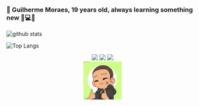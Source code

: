 ### 👋 Guilherme Moraes, 19 years old, always learning something new 💜💻💬


<img align="center" height="195px" src="https://github-readme-stats-gfg7.vercel.app/api?username=guilhermemoraes1&show_icons=true&theme=ocean_dark" alt="github stats"/>

![Top Langs](https://github-readme-stats.vercel.app/api/top-langs/?username=guilhermemoraes1&show_icons=true&theme=ocean_dark)

<div align='center'>
  <a  href="https://twitter.com/GuilhermeML00" target="_blank"><img src="https://img.shields.io/badge/-Twitter-%231DA1F2?style=for-the-badge&logo=twitter&logoColor=white" target="_blank"></a>
  <a href="https://instagram.com/gui_lherme_moraes" target="_blank"><img src="https://img.shields.io/badge/-Instagram-%23E4405F?style=for-the-badge&logo=instagram&logoColor=white" target="_blank"></a>
  <a href = "mailto:liraguilhermemorais@gmail.com"><img src="https://img.shields.io/badge/-Gmail-%23333?style=for-the-badge&logo=gmail&logoColor=white" target="_blank"></a>
</div>
<div align='center'><img alt="my-gif" height="100" width="100" src="https://github.com/guilhermemoraes1/guilhermemoraes1/blob/main/img/7pgdtp.gif"></div>

<!--
Check the number of views on your profile.
![Profile Views](https://komarev.com/ghpvc/?username=guilhermemoraes1)
Beecrowd
  <a href="https://www.beecrowd.com" target="_blank"><img src="https://img.shields.io/badge/-BeeCrowd-%23FF0000?style=for-the-badge&logo=beecrowd&logoColor=white" alt="BeeCrowd"></a>
LinkedIn
  <a href="https://www.linkedin.com/in/" target="_blank"><img src="https://img.shields.io/badge/-LinkedIn-%230077B5?style=for-the-badge&logo=linkedin&logoColor=white" target="_blank"></a>
-->
